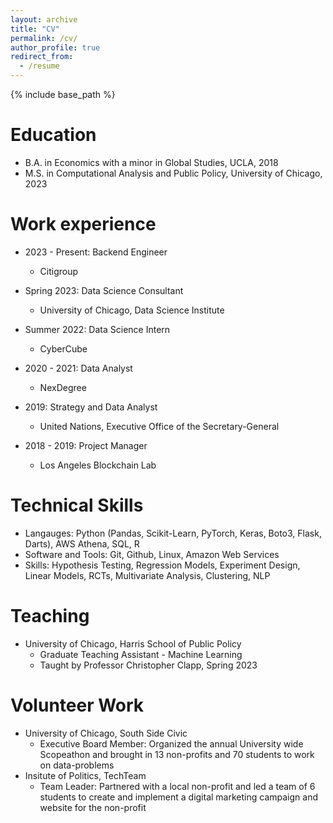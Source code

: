 ```yaml
---
layout: archive
title: "CV"
permalink: /cv/
author_profile: true
redirect_from:
  - /resume
---
```


{% include base_path %}

Education
======
* B.A. in Economics with a minor in Global Studies, UCLA, 2018
* M.S. in Computational Analysis and Public Policy, University of Chicago, 2023


Work experience
======
* 2023 - Present: Backend Engineer
  * Citigroup

* Spring 2023: Data Science Consultant
  * University of Chicago, Data Science Institute

* Summer 2022: Data Science Intern
  * CyberCube
 
* 2020 - 2021: Data Analyst
  * NexDegree

* 2019: Strategy and Data Analyst
  * United Nations, Executive Office of the Secretary-General

* 2018 - 2019: Project Manager
  * Los Angeles Blockchain Lab

  
Technical Skills
======
* Langauges: Python (Pandas, Scikit-Learn, PyTorch, Keras, Boto3, Flask, Darts), AWS Athena, SQL, R 
* Software and Tools: Git, Github, Linux, Amazon Web Services
* Skills: Hypothesis Testing, Regression Models, Experiment Design, Linear Models, RCTs, Multivariate Analysis, Clustering, NLP

  
Teaching
======
* University of Chicago, Harris School of Public Policy
  * Graduate Teaching Assistant - Machine Learning
  * Taught by Professor Christopher Clapp, Spring 2023
 
Volunteer Work
======
* University of Chicago, South Side Civic
  * Executive Board Member: Organized the annual University wide Scopeathon and brought in 13 non-profits and 70 students to work on data-problems 
* Insitute of Politics, TechTeam
  * Team Leader: Partnered with a local non-profit and led a team of 6 students to create and implement a digital marketing campaign and website for the non-profit
